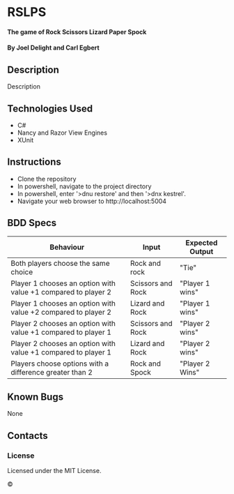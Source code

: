 # RSLPS

#### The game of Rock Scissors Lizard Paper Spock

#### By Joel Delight and Carl Egbert

## Description

Description

## Technologies Used

* C#
* Nancy and Razor View Engines
* XUnit

## Instructions

* Clone the repository
* In powershell, navigate to the project directory
* In powershell, enter '>dnu restore' and then '>dnx kestrel'.
* Navigate your web browser to http://localhost:5004

## BDD Specs

Behaviour | Input | Expected Output
----- | ----- | -----
Both players choose the same choice | Rock and rock| "Tie"
Player 1 chooses an option with value +1 compared to player 2 | Scissors and Rock | "Player 1 wins"
Player 1 chooses an option with value +2 compared to player 2 | Lizard and Rock | "Player 1 wins"
Player 2 chooses an option with value +1 compared to player 1 | Scissors and Rock | "Player 2 wins"
Player 2 chooses an option with value +1 compared to player 1 | Lizard and Rock | "Player 2 wins"
Players choose options with a difference greater than 2 | Rock and Spock | "Player 2 Wins"

## Known Bugs

None

## Contacts



### License

Licensed under the MIT License.

&copy;
